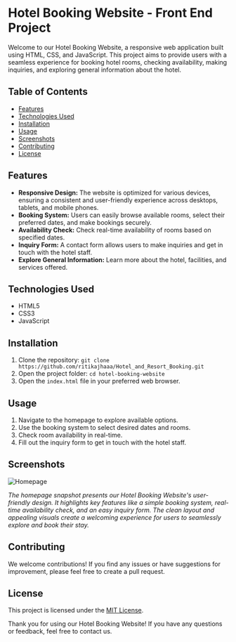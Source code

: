 
# Hotel Booking Website - Front End Project

Welcome to our Hotel Booking Website, a responsive web application built using HTML, CSS, and JavaScript. This project aims to provide users with a seamless experience for booking hotel rooms, checking availability, making inquiries, and exploring general information about the hotel.

## Table of Contents
- [Features](#features)
- [Technologies Used](#technologies-used)
- [Installation](#installation)
- [Usage](#usage)
- [Screenshots](#screenshots)
- [Contributing](#contributing)
- [License](#license)

## Features
- **Responsive Design:** The website is optimized for various devices, ensuring a consistent and user-friendly experience across desktops, tablets, and mobile phones.
- **Booking System:** Users can easily browse available rooms, select their preferred dates, and make bookings securely.
- **Availability Check:** Check real-time availability of rooms based on specified dates.
- **Inquiry Form:** A contact form allows users to make inquiries and get in touch with the hotel staff.
- **Explore General Information:** Learn more about the hotel, facilities, and services offered.

## Technologies Used
- HTML5
- CSS3
- JavaScript

## Installation
1. Clone the repository: `git clone https://github.com/ritikajhaaa/Hotel_and_Resort_Booking.git`
2. Open the project folder: `cd hotel-booking-website`
3. Open the `index.html` file in your preferred web browser.

## Usage
1. Navigate to the homepage to explore available options.
2. Use the booking system to select desired dates and rooms.
3. Check room availability in real-time.
4. Fill out the inquiry form to get in touch with the hotel staff.

## Screenshots
![Homepage](/path)

*The homepage snapshot presents our Hotel Booking Website's user-friendly design. It highlights key features like a simple booking system, real-time availability check, and an easy inquiry form. The clean layout and appealing visuals create a welcoming experience for users to seamlessly explore and book their stay.*



## Contributing
We welcome contributions! If you find any issues or have suggestions for improvement, please feel free to create a pull request.

## License
This project is licensed under the [MIT License](LICENSE).

Thank you for using our Hotel Booking Website! If you have any questions or feedback, feel free to contact us.
